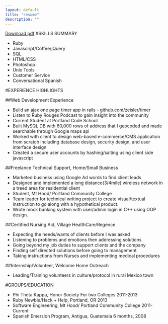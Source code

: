 ```yaml
---
layout: default
title: "resume"
description: ""
---
```

[Download pdf](resume.pdf)
#SKILLS SUMMARY
* Ruby
* Javascript/Coffee/jQuery
* SQL
* HTML/CSS
* Photoshop
* Unix Tools
* Customer Service
* Conversational Spanish

#EXPERIENCE HIGHLIGHTS

##Web Development Experience
* Build an ajax one page timer app in rails - github.com/zeisler/timer
* Listen to Ruby Rouges Podcast to gain insight into the community
* Current Student at Portland Code School
* Built MySQL DB with 60,000 rows of address that I geocoded and made searchable through Google maps api
* Worked with client to design web-based e-commerce/CMS application from scratch including database design, security design, and user interface design
* Created a secure user accounts by hashing/salting using client side javascript

##Freelance Technical Support, Home/Small Business
* Marketed business using Google Ad words to find client leads
* Designed and implemented a long distance(3/4mile) wireless network in a treed area for residential client
* Student, Mt Hood/ Portland Community College
* Team leader for technical writing project to create visual/textual instruction to go along with a hypothetical product.
* Wrote mock banking system with user/admin login in C++ using OOP design.

##Certified Nursing Aid, Village HealthCare/Regence
* Expecting the needs/wants of clients before I was asked
* Listening to problems and emotions then addressing solutions
* Going beyond my job duties to support clients and the company
* Finding self directed solutions before going to management
* Taking instructions from Nurses and implementing medical procedures

##Internship/Volunteer, Welcome Home Outreach
* Leading/Training volunteers in culture/protocol in rural Mexico town


#GROUPS/EDUCATION
* Phi Theta Kappa, Honor Society For two Colleges   2011-2013
* Ruby Newbie/Hack + Help, Portland, OR   2013
* Software Engineering, Mt Hood/ Portland Community College   2011- Current
* Spanish Emersion Program, Antigua, Guatemala    6 months, 2008



